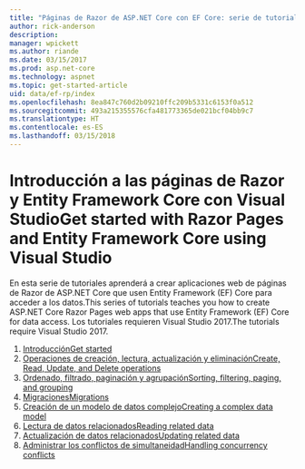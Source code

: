 ```yaml
---
title: "Páginas de Razor de ASP.NET Core con EF Core: serie de tutoriales"
author: rick-anderson
description: 
manager: wpickett
ms.author: riande
ms.date: 03/15/2017
ms.prod: asp.net-core
ms.technology: aspnet
ms.topic: get-started-article
uid: data/ef-rp/index
ms.openlocfilehash: 8ea847c760d2b09210ffc209b5331c6153f0a512
ms.sourcegitcommit: 493a215355576cfa481773365de021bcf04bb9c7
ms.translationtype: HT
ms.contentlocale: es-ES
ms.lasthandoff: 03/15/2018
---
```

# <a name="get-started-with-razor-pages-and-entity-framework-core-using-visual-studio"></a><span data-ttu-id="e5962-102">Introducción a las páginas de Razor y Entity Framework Core con Visual Studio</span><span class="sxs-lookup"><span data-stu-id="e5962-102">Get started with Razor Pages and Entity Framework Core using Visual Studio</span></span>

<span data-ttu-id="e5962-103">En esta serie de tutoriales aprenderá a crear aplicaciones web de páginas de Razor de ASP.NET Core que usen Entity Framework (EF) Core para acceder a los datos.</span><span class="sxs-lookup"><span data-stu-id="e5962-103">This series of tutorials teaches you how to create ASP.NET Core Razor Pages web apps that use Entity Framework (EF) Core for data access.</span></span> <span data-ttu-id="e5962-104">Los tutoriales requieren Visual Studio 2017.</span><span class="sxs-lookup"><span data-stu-id="e5962-104">The tutorials require Visual Studio 2017.</span></span>

1. [<span data-ttu-id="e5962-105">Introducción</span><span class="sxs-lookup"><span data-stu-id="e5962-105">Get started</span></span>](xref:data/ef-rp/intro)
1. [<span data-ttu-id="e5962-106">Operaciones de creación, lectura, actualización y eliminación</span><span class="sxs-lookup"><span data-stu-id="e5962-106">Create, Read, Update, and Delete operations</span></span>](xref:data/ef-rp/crud)
1. [<span data-ttu-id="e5962-107">Ordenado, filtrado, paginación y agrupación</span><span class="sxs-lookup"><span data-stu-id="e5962-107">Sorting, filtering, paging, and grouping</span></span>](xref:data/ef-rp/sort-filter-page)
1. [<span data-ttu-id="e5962-108">Migraciones</span><span class="sxs-lookup"><span data-stu-id="e5962-108">Migrations</span></span>](xref:data/ef-rp/migrations)
1. [<span data-ttu-id="e5962-109">Creación de un modelo de datos complejo</span><span class="sxs-lookup"><span data-stu-id="e5962-109">Creating a complex data model</span></span>](xref:data/ef-rp/complex-data-model)
1. [<span data-ttu-id="e5962-110">Lectura de datos relacionados</span><span class="sxs-lookup"><span data-stu-id="e5962-110">Reading related data</span></span>](xref:data/ef-rp/read-related-data)
1. [<span data-ttu-id="e5962-111">Actualización de datos relacionados</span><span class="sxs-lookup"><span data-stu-id="e5962-111">Updating related data</span></span>](xref:data/ef-rp/update-related-data)
1. [<span data-ttu-id="e5962-112">Administrar los conflictos de simultaneidad</span><span class="sxs-lookup"><span data-stu-id="e5962-112">Handling concurrency conflicts</span></span>](xref:data/ef-rp/concurrency)
